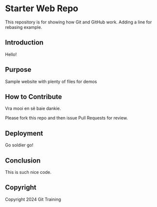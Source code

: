 # Starter Web Repo

This repository is for showing how Git and GitHub work. Adding a line for rebasing example.

## Introduction

Hello!

## Purpose

Sample website with plenty of files for demos

## How to Contribute

Vra mooi en sê baie dankie.

Please fork this repo and then issue Pull Requests for review.

## Deployment

Go soldier go!

## Conclusion

This is such nice code.

## Copyright
Copyright 2024 Git Training